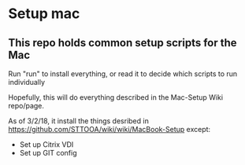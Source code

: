 Setup mac
=============

## This repo holds common setup scripts for the Mac
Run "run" to install everything, or read it to decide which scripts to run individually

Hopefully, this will do everything described in the Mac-Setup Wiki repo/page.

As of 3/2/18, it install the things desribed in https://github.com/STTOOA/wiki/wiki/MacBook-Setup except:
- Set up Citrix VDI
- Set up GIT config


